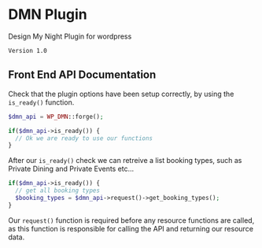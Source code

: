 # DMN Plugin

Design My Night Plugin for wordpress

```Version 1.0```

## Front End API Documentation

Check that the plugin options have been setup correctly, by using the `is_ready()` function.
```PHP
$dmn_api = WP_DMN::forge();

if($dmn_api->is_ready()) {
  // Ok we are ready to use our functions
}
```

After our `is_ready()` check we can retreive a list booking types, such as Private Dining and Private Events etc...
```PHP
if($dmn_api->is_ready()) {
  // get all booking types
  $booking_types = $dmn_api->request()->get_booking_types();
}
```
Our `request()` function is required before any resource functions are called, as this function is responsible for calling the API and returning our resource data.

